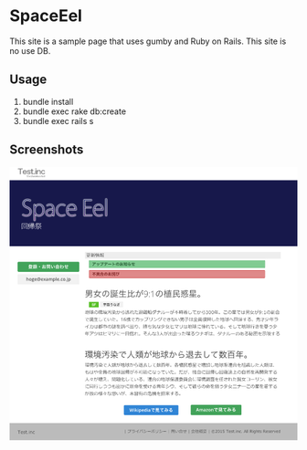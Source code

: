 # SpaceEel

This site is a sample page that uses gumby and Ruby on Rails.
This site is no use DB.

## Usage

1. bundle install
1. bundle exec rake db:create
1. bundle exec rails s

## Screenshots

![Screenshots](https://raw.githubusercontent.com/miyay/SpaceEel/master/doc/example/ss.png)
